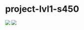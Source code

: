 # project-lvl1-s450
<a href="https://codeclimate.com/github/vselekula/project-lvl1-s450/maintainability"><img src="https://api.codeclimate.com/v1/badges/e4514afe7497bc34037e/maintainability" /></a>
<a href="https://codeclimate.com/github/vselekula/project-lvl1-s450/test_coverage"><img src="https://api.codeclimate.com/v1/badges/e4514afe7497bc34037e/test_coverage" /></a>
